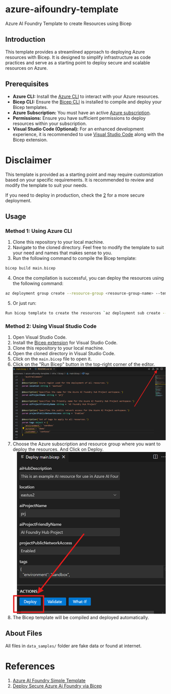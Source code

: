 # azure-aifoundry-template
Azure AI Foundry Template to create Resources using Bicep

## Introduction
This template provides a streamlined approach to deploying Azure resources with Bicep. It is designed to simplify infrastructure as code practices and serve as a starting point to deploy secure and scalable resources on Azure.

## Prerequisites
- **Azure CLI:** Install the [Azure CLI](https://docs.microsoft.com/en-us/cli/azure/install-azure-cli) to interact with your Azure resources.
- **Bicep CLI:** Ensure the [Bicep CLI](https://docs.microsoft.com/en-us/azure/azure-resource-manager/bicep/install) is installed to compile and deploy your Bicep templates.
- **Azure Subscription:** You must have an active [Azure subscription](https://azure.microsoft.com/free/).
- **Permissions:** Ensure you have sufficient permissions to deploy resources within your subscription.
- **Visual Studio Code (Optional):** For an enhanced development experience, it is recommended to use [Visual Studio Code](https://code.visualstudio.com/) along with the Bicep extension.

# Disclaimer
This template is provided as a starting point and may require customization based on your specific requirements. It is recommended to review and modify the template to suit your needs.

If you need to deploy in production, check the [2](https://learn.microsoft.com/en-us/samples/azure-samples/azure-ai-studio-secure-bicep/azure-ai-studio-secure-bicep/) for a more secure deployment.

## Usage
### Method 1: Using Azure CLI
1. Clone this repository to your local machine.
2. Navigate to the cloned directory. Feel free to modify the template to suit your need and names that makes sense to you.
3. Run the following command to compile the Bicep template:

```bash
bicep build main.bicep
```
4. Once the compilation is successful, you can deploy the resources using the following command:
```bash
az deployment group create --resource-group <resource-group-name> --template-file main.json
```
5. Or just run:
```bash
Run bicep template to create the resources `az deployment sub create --location eastus2 --template-file infra/bicep/main.bicep`
```
### Method 2: Using Visual Studio Code
1. Open Visual Studio Code.
2. Install the [Bicep extension](https://marketplace.visualstudio.com/items?itemName=ms-azuretools.vscode-bicep) for Visual Studio Code.
3. Clone this repository to your local machine.
4. Open the cloned directory in Visual Studio Code.
5. Click on the `main.bicep` file to open it.
6. Click on the "Run Bicep" button in the top-right corner of the editor.
![Bicep extension](data\images\bicep-addin.png)
7. Choose the Azure subscription and resource group where you want to deploy the resources. And Click on Deploy.
![Bicep deploy](data\images\bicep-deploy-vscode.png)
8. The Bicep template will be compiled and deployed automatically.

## About Files
All files in `data_samples/` folder are fake data or found at internet.


# References
1. [Azure AI Foundry Simple Template](https://learn.microsoft.com/en-us/azure/ai-foundry/how-to/create-azure-ai-hub-template?tabs=cli)
2. [Deploy Secure Azure Ai Foundry via Bicep](https://learn.microsoft.com/en-us/samples/azure-samples/azure-ai-studio-secure-bicep/azure-ai-studio-secure-bicep/)

